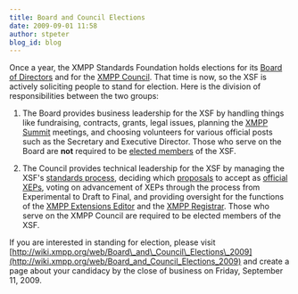 ```yaml
---
title: Board and Council Elections
date: 2009-09-01 11:58
author: stpeter
blog_id: blog
---
```


Once a year, the XMPP Standards Foundation holds elections for its [Board of Directors](http://xmpp.org/xsf/board/) and for the [XMPP Council](http://xmpp.org/council/). That time is now, so the XSF is actively soliciting people to stand for election. Here is the division of responsibilities between the two groups:

1. The Board provides business leadership for the XSF by handling things like fundraising, contracts, grants, legal issues, planning the [XMPP Summit](http://xmpp.org/summit/) meetings, and choosing volunteers for various official posts such as the Secretary and Executive Director. Those who serve on the Board are **not** required to be [elected members](http://xmpp.org/xsf/members/) of the XSF.

2.  The Council provides technical leadership for the XSF by managing the XSF's [standards process](http://xmpp.org/extensions/xep-0001.html), deciding which [proposals](http://xmpp.org/extensions/inbox/) to accept as [official XEPs](http://xmpp.org/extensions/), voting on advancement of XEPs through the process from Experimental to Draft to Final, and providing oversight for the functions of the [XMPP Extensions Editor](http://xmpp.org/extensions/editor.shtml) and the [XMPP Registrar](http://xmpp.org/extensions/xep-0053.html). Those who serve on the XMPP Council are required to be elected members of the XSF.

If you are interested in standing for election, please visit [http://wiki.xmpp.org/web/Board\_and\_Council\_Elections\_2009](http://wiki.xmpp.org/web/Board_and_Council_Elections_2009) and create a page about your candidacy by the close of business on Friday, September 11, 2009.
